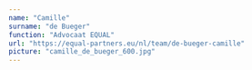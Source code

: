 ```yaml
---
name: "Camille"
surname: "de Bueger"
function: "Advocaat EQUAL"
url: "https://equal-partners.eu/nl/team/de-bueger-camille"
picture: "camille_de_bueger_600.jpg"
---
```


